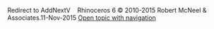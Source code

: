 ---
---

Redirect to AddNextV&#160;
&#160;
Rhinoceros 6 © 2010-2015 Robert McNeel &amp; Associates.11-Nov-2015
 [Open topic with navigation](addnextv.html) 


